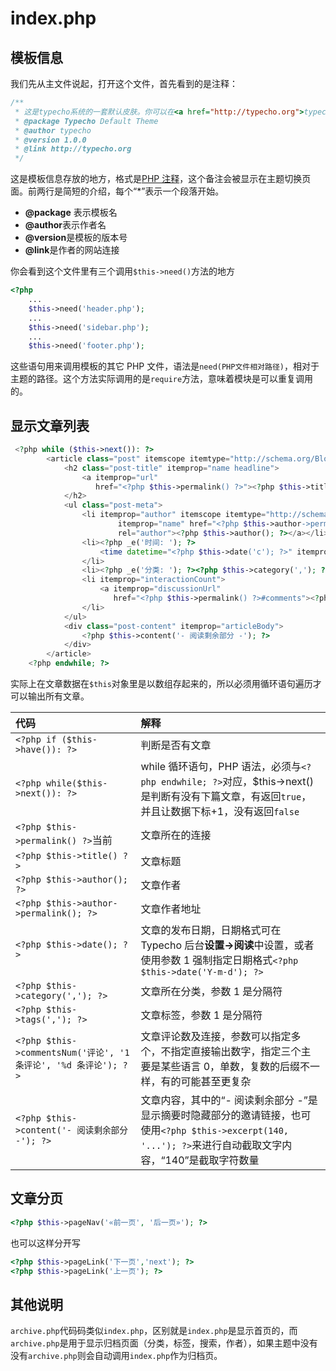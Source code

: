 # index.php

## 模板信息

我们先从主文件说起，打开这个文件，首先看到的是注释：

```php
/**
 * 这是typecho系统的一套默认皮肤。你可以在<a href="http://typecho.org">typecho的官方网站</a>获得更多关于此皮肤的信息
 * @package Typecho Default Theme
 * @author typecho
 * @version 1.0.0
 * @link http://typecho.org
 */
```

这是模板信息存放的地方，格式是[PHP 注释](https://www.php.net/manual/en/language.basic-syntax.comments.php)，这个备注会被显示在主题切换页面。前两行是简短的介绍，每个“\*”表示一个段落开始。

- **@package** 表示模板名
- **@author**表示作者名
- **@version**是模板的版本号
- **@link**是作者的网站连接

你会看到这个文件里有三个调用`$this->need()`方法的地方

```php
<?php
    ...
    $this->need('header.php');
    ...
    $this->need('sidebar.php');
    ...
    $this->need('footer.php');
```

这些语句用来调用模板的其它 PHP 文件，语法是`need(PHP文件相对路径)`，相对于主题的路径。这个方法实际调用的是`require`方法，意味着模块是可以重复调用的。

## 显示文章列表

```php
 <?php while ($this->next()): ?>
        <article class="post" itemscope itemtype="http://schema.org/BlogPosting">
            <h2 class="post-title" itemprop="name headline">
                <a itemprop="url"
                   href="<?php $this->permalink() ?>"><?php $this->title() ?></a>
            </h2>
            <ul class="post-meta">
                <li itemprop="author" itemscope itemtype="http://schema.org/Person"><?php _e('作者: '); ?><a
                        itemprop="name" href="<?php $this->author->permalink(); ?>"
                        rel="author"><?php $this->author(); ?></a></li>
                <li><?php _e('时间: '); ?>
                    <time datetime="<?php $this->date('c'); ?>" itemprop="datePublished"><?php $this->date(); ?></time>
                </li>
                <li><?php _e('分类: '); ?><?php $this->category(','); ?></li>
                <li itemprop="interactionCount">
                    <a itemprop="discussionUrl"
                       href="<?php $this->permalink() ?>#comments"><?php $this->commentsNum('评论', '1 条评论', '%d 条评论'); ?></a>
                </li>
            </ul>
            <div class="post-content" itemprop="articleBody">
                <?php $this->content('- 阅读剩余部分 -'); ?>
            </div>
        </article>
    <?php endwhile; ?>
```

实际上在文章数据在`$this`对象里是以数组存起来的，所以必须用循环语句遍历才可以输出所有文章。

| 代码                                                            | 解释                                                                                                                                                        |
| :-------------------------------------------------------------- | :---------------------------------------------------------------------------------------------------------------------------------------------------------- |
| `<?php if ($this->have()): ?>`                                  | 判断是否有文章                                                                                                                                              |
| `<?php while($this->next()): ?>`                                | while 循环语句，PHP 语法，必须与`<?php endwhile; ?>`对应，$this->next()是判断有没有下篇文章，有返回`true`，并且让数据下标+1，没有返回`false`                |
| `<?php $this->permalink() ?>`当前                               | 文章所在的连接                                                                                                                                              |
| `<?php $this->title() ?>`                                       | 文章标题                                                                                                                                                    |
| `<?php $this->author(); ?>`                                     | 文章作者                                                                                                                                                    |
| `<?php $this->author->permalink(); ?>`                          | 文章作者地址                                                                                                                                                |
| `<?php $this->date(); ?>`                                       | 文章的发布日期，日期格式可在 Typecho 后台**设置->阅读**中设置，或者使用参数 1 强制指定日期格式`<?php $this->date('Y-m-d'); ?>`                              |
| `<?php $this->category(','); ?>`                                | 文章所在分类，参数 1 是分隔符                                                                                                                               |
| `<?php $this->tags(','); ?>`                                    | 文章标签，参数 1 是分隔符                                                                                                                                   |
| `<?php $this->commentsNum('评论', '1 条评论', '%d 条评论'); ?>` | 文章评论数及连接，参数可以指定多个，不指定直接输出数字，指定三个主要是某些语言 0，单数，复数的后缀不一样，有的可能甚至更复杂                                |
| `<?php $this->content('- 阅读剩余部分 -'); ?>`                  | 文章内容，其中的“- 阅读剩余部分 -”是显示摘要时隐藏部分的邀请链接，也可使用`<?php $this->excerpt(140, '...'); ?>`来进行自动截取文字内容，“140”是截取字符数量 |

## 文章分页

```php
<?php $this->pageNav('«前一页', '后一页»'); ?>
```

也可以这样分开写

```php
<?php $this->pageLink('下一页','next'); ?>
<?php $this->pageLink('上一页'); ?>
```

## 其他说明

`archive.php`代码码类似`index.php`，区别就是`index.php`是显示首页的，而`archive.php`是用于显示归档页面（分类，标签，搜索，作者），如果主题中没有没有`archive.php`则会自动调用`index.php`作为归档页。
